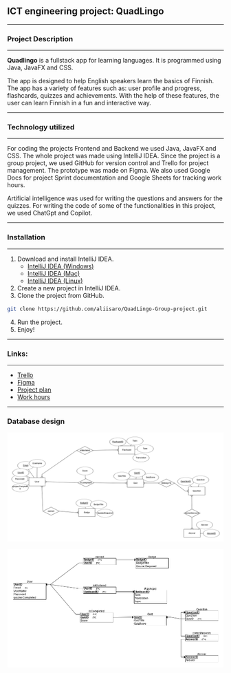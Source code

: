 <h2>ICT engineering project: QuadLingo </h2>

****
<h3>Project Description</h3>

****
**Quadlingo** is a fullstack app for learning languages. It is programmed using Java, JavaFX and CSS.

The app is designed to help English speakers learn the basics of Finnish. The app has a variety of features such as: user profile and progress, flashcards, quizzes and achievements.
With the help of these features, the user can learn Finnish in a fun and interactive way.

****

<h3>Technology utilized</h3>

****

For coding the projects Frontend and Backend we used Java, JavaFX and CSS. The whole project was made using IntelliJ IDEA.
Since the project is a group project, we used GitHub for version control and Trello for project management. The prototype was made on Figma.
We also used Google Docs for project Sprint documentation and Google Sheets for tracking work hours.

Artificial intelligence was used for writing the questions and answers for the quizzes. For writing the code of some of the functionalities in this project, we used ChatGpt and Copilot.

****

<h3>Installation</h3>

****

1. Download and install IntelliJ IDEA.
    - [IntelliJ IDEA (Windows)](https://www.jetbrains.com/idea/download/?section=windows)
    - [IntelliJ IDEA (Mac)](https://www.jetbrains.com/idea/download/?section=mac)
    - [IntelliJ IDEA (Linux)](https://www.jetbrains.com/idea/download/?section=linux)
2. Create a new project in IntelliJ IDEA.
3. Clone the project from GitHub.
```bash
git clone https://github.com/aliisaro/QuadLingo-Group-project.git
```
4. Run the project.
5. Enjoy!

****

<h3>Links:</h3>

****

- [Trello](https://trello.com/b/0ghzAMVd/sep1r3quadlingo)
- [Figma](https://www.figma.com/board/Zf2zcEdCqcuYQXKmy4bkty/QuadLingo-Prototype?node-id=0-1&node-type=CANVAS&t=XiQJ9bqYCNB3P3xh-0)
- [Project plan](https://docs.google.com/document/d/1-s1jKAn0swS53RCD-dMNoprozXF89F-k9JRBz1wD6L0/edit)
- [Work hours](https://docs.google.com/spreadsheets/d/10PlqGo4965hiHXeSnTN6XlKYykul5-xdi_aEbyekmFA/edit?gid=0#gid=0)

****
<h3>Database design</h3>

![ER-diagram](./docs/images/ER-diagram.png)

![Relational Schema](./docs/images/Schema.png)


